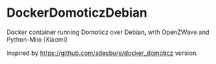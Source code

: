 # DockerDomoticzDebian

Docker container running Domoticz over Debian, with OpenZWave and Python-Miio (Xiaomi)

Inspired by https://github.com/sdesbure/docker_domoticz version.
